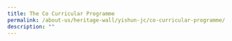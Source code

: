```yaml
---
title: The Co Curricular Programme
permalink: /about-us/heritage-wall/yishun-jc/co-curricular-programme/
description: ""
---
```

